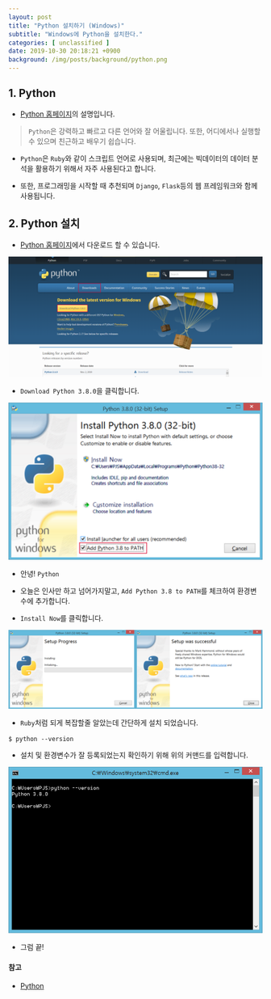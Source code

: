 ```yaml
---
layout: post
title: "Python 설치하기 (Windows)"
subtitle: "Windows에 Python을 설치한다."
categories: [ unclassified ]
date: 2019-10-30 20:18:21 +0900
background: /img/posts/background/python.png
---
```


## 1. Python

- [Python 홈페이지](https://www.python.org/about/)의 설명입니다.

> `Python`은 강력하고 빠르고 다른 언어와 잘 어울립니다. 또한, 어디에서나 실행할 수 있으며 친근하고 배우기 쉽습니다.

- `Python`은 `Ruby`와 같이 스크립트 언어로 사용되며, 최근에는 빅데이터의 데이터 분석을 활용하기 위해서 자주 사용된다고 합니다.

- 또한, 프로그래밍을 시작할 때 추천되며 `Django`, `Flask`등의 웹 프레임워크와 함께 사용됩니다.

## 2. Python 설치

- [Python 홈페이지](https://www.python.org/downloads/)에서 다운로드 할 수 있습니다.

![installing-python-1](/img/posts/unclassified/installing-python-1.png)

- `Download Python 3.8.0`을 클릭합니다.

![installing-python-2](/img/posts/unclassified/installing-python-2.png)

- 안녕! `Python`

- 오늘은 인사만 하고 넘어가지말고, `Add Python 3.8 to PATH`를 체크하여 환경변수에 추가합니다.

- `Install Now`를 클릭합니다.

![installing-python-3](/img/posts/unclassified/installing-python-3.png)

- `Ruby`처럼 되게 복잡할줄 알았는데 간단하게 설치 되었습니다.

```console
$ python --version
```

- 설치 및 환경변수가 잘 등록되었는지 확인하기 위해 위의 커맨드를 입력합니다.

![installing-python-4](/img/posts/unclassified/installing-python-4.png)

- 그럼 끝!

#### 참고

- [Python](https://www.python.org/)
